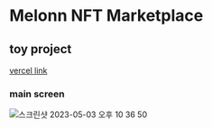 # Melonn NFT Marketplace
## toy project
[vercel link](melonn-nft-market.vercel.app)

### main screen

![스크린샷 2023-05-03 오후 10 36 50](https://user-images.githubusercontent.com/79883658/235932689-e03478c4-0e29-441a-b590-a6a1ce897fdb.png)
